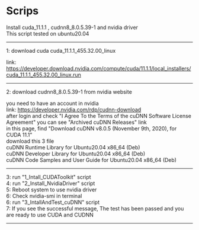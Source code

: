 # Scrips

Install cuda_11.1.1 , cudnn8_8.0.5.39-1 and nvidia driver  
This script tested on ubuntu20.04  

--------------------
1: download cuda cuda_11.1.1_455.32.00_linux  

link: https://developer.download.nvidia.com/compute/cuda/11.1.1/local_installers/cuda_11.1.1_455.32.00_linux.run  

--------------------
2: download cudnn8_8.0.5.39-1 from nvidia website  

you need to have an account in nvidia  
link: https://developer.nvidia.com/rdp/cudnn-download  
after login and check "I Agree To the Terms of the cuDNN Software License Agreement" you can see "Archived cuDNN Releases" link  
in this page, find "Download cuDNN v8.0.5 (November 9th, 2020), for CUDA 11.1"  
download this 3 file  
cuDNN Runtime Library for Ubuntu20.04 x86_64 (Deb)  
cuDNN Developer Library for Ubuntu20.04 x86_64 (Deb)  
cuDNN Code Samples and User Guide for Ubuntu20.04 x86_64 (Deb)  

--------------------

3: run "1_Intall_CUDAToolkit" script  
4: run "2_Install_NvidiaDriver" script  
5: Reboot system to use nvidia driver  
6: Check nvidia-smi in terminal  
6: run "3_IntallAndTest_cuDNN" script  
7: If you see the successful message, The test has been passed and you are ready to use CUDA and CUDNN  

--------------------
